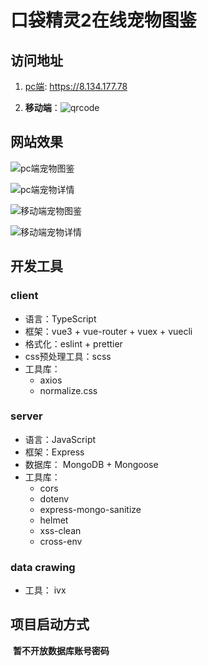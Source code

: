 # 口袋精灵2在线宠物图鉴

## 访问地址



1. [pc端](https://8.134.177.78): https://8.134.177.78

2. **移动端**：![qrcode](https://github.com/laerpeeK/pet-atlas-2/blob/main/img/qrcode.png)



## 网站效果





![pc端宠物图鉴](https://github.com/laerpeeK/pet-atlas-2/blob/main/img/pc_pets.png)



![pc端宠物详情](https://github.com/laerpeeK/pet-atlas-2/blob/main/img/pc_pet.png)



![移动端宠物图鉴](https://github.com/laerpeeK/pet-atlas-2/blob/main/img/mob_pets.png)



![移动端宠物详情](https://github.com/laerpeeK/pet-atlas-2/blob/main/img/mob_pet.png)



## 开发工具

### client

+ 语言：TypeScript
+ 框架：vue3 + vue-router + vuex + vuecli
+ 格式化：eslint + prettier
+ css预处理工具：scss
+ 工具库：
  + axios
  + normalize.css


### server

+ 语言：JavaScript
+ 框架：Express
+ 数据库： MongoDB + Mongoose
+ 工具库：
  + cors
  + dotenv
  + express-mongo-sanitize
  + helmet
  + xss-clean
  + cross-env


### data crawing

+ 工具： ivx


## 项目启动方式

​	**暂不开放数据库账号密码**
